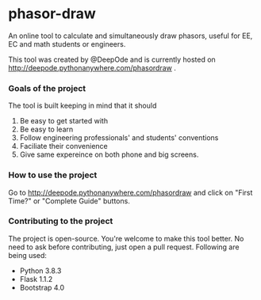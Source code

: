 # phasor-draw
An online tool to calculate and simultaneously draw phasors, useful for EE, EC and math students or engineers. 

This tool was created by @DeepOde and is currently hosted on http://deepode.pythonanywhere.com/phasordraw .

### Goals of the project
The tool is built keeping in mind that it should
1. Be easy to get started with
2. Be easy to learn
3. Follow engineering professionals' and students' conventions
4. Faciliate their convenience 
5. Give same expereince on both phone and big screens.

### How to use the project
Go to http://deepode.pythonanywhere.com/phasordraw and click on "First Time?" or "Complete Guide" buttons.

### Contributing to the project
The project is open-source. You're welcome to make this tool better. No need to ask before contributing, just open a pull request. 
Following are being used:
* Python 3.8.3
* Flask 1.1.2
* Bootstrap 4.0




